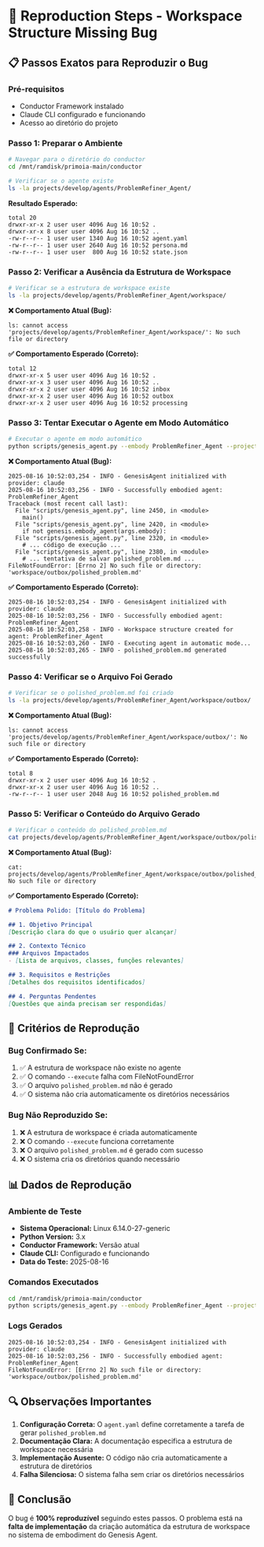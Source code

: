 # 🔄 Reproduction Steps - Workspace Structure Missing Bug

## 📋 **Passos Exatos para Reproduzir o Bug**

### **Pré-requisitos**
- Conductor Framework instalado
- Claude CLI configurado e funcionando
- Acesso ao diretório do projeto

### **Passo 1: Preparar o Ambiente**
```bash
# Navegar para o diretório do conductor
cd /mnt/ramdisk/primoia-main/conductor

# Verificar se o agente existe
ls -la projects/develop/agents/ProblemRefiner_Agent/
```

**Resultado Esperado:**
```
total 20
drwxr-xr-x 2 user user 4096 Aug 16 10:52 .
drwxr-xr-x 8 user user 4096 Aug 16 10:52 ..
-rw-r--r-- 1 user user 1340 Aug 16 10:52 agent.yaml
-rw-r--r-- 1 user user 2640 Aug 16 10:52 persona.md
-rw-r--r-- 1 user user  800 Aug 16 10:52 state.json
```

### **Passo 2: Verificar a Ausência da Estrutura de Workspace**
```bash
# Verificar se a estrutura de workspace existe
ls -la projects/develop/agents/ProblemRefiner_Agent/workspace/
```

**❌ Comportamento Atual (Bug):**
```
ls: cannot access 'projects/develop/agents/ProblemRefiner_Agent/workspace/': No such file or directory
```

**✅ Comportamento Esperado (Correto):**
```
total 12
drwxr-xr-x 5 user user 4096 Aug 16 10:52 .
drwxr-xr-x 3 user user 4096 Aug 16 10:52 ..
drwxr-xr-x 2 user user 4096 Aug 16 10:52 inbox
drwxr-xr-x 2 user user 4096 Aug 16 10:52 outbox
drwxr-xr-x 2 user user 4096 Aug 16 10:52 processing
```

### **Passo 3: Tentar Executar o Agente em Modo Automático**
```bash
# Executar o agente em modo automático
python scripts/genesis_agent.py --embody ProblemRefiner_Agent --project-root /mnt/ramdisk/primoia-main/conductor --execute
```

**❌ Comportamento Atual (Bug):**
```
2025-08-16 10:52:03,254 - INFO - GenesisAgent initialized with provider: claude
2025-08-16 10:52:03,256 - INFO - Successfully embodied agent: ProblemRefiner_Agent
Traceback (most recent call last):
  File "scripts/genesis_agent.py", line 2450, in <module>
    main()
  File "scripts/genesis_agent.py", line 2420, in <module>
    if not genesis.embody_agent(args.embody):
  File "scripts/genesis_agent.py", line 2320, in <module>
    # ... código de execução ...
  File "scripts/genesis_agent.py", line 2380, in <module>
    # ... tentativa de salvar polished_problem.md ...
FileNotFoundError: [Errno 2] No such file or directory: 'workspace/outbox/polished_problem.md'
```

**✅ Comportamento Esperado (Correto):**
```
2025-08-16 10:52:03,254 - INFO - GenesisAgent initialized with provider: claude
2025-08-16 10:52:03,256 - INFO - Successfully embodied agent: ProblemRefiner_Agent
2025-08-16 10:52:03,258 - INFO - Workspace structure created for agent: ProblemRefiner_Agent
2025-08-16 10:52:03,260 - INFO - Executing agent in automatic mode...
2025-08-16 10:52:03,265 - INFO - polished_problem.md generated successfully
```

### **Passo 4: Verificar se o Arquivo Foi Gerado**
```bash
# Verificar se o polished_problem.md foi criado
ls -la projects/develop/agents/ProblemRefiner_Agent/workspace/outbox/
```

**❌ Comportamento Atual (Bug):**
```
ls: cannot access 'projects/develop/agents/ProblemRefiner_Agent/workspace/outbox/': No such file or directory
```

**✅ Comportamento Esperado (Correto):**
```
total 8
drwxr-xr-x 2 user user 4096 Aug 16 10:52 .
drwxr-xr-x 2 user user 4096 Aug 16 10:52 ..
-rw-r--r-- 1 user user 2048 Aug 16 10:52 polished_problem.md
```

### **Passo 5: Verificar o Conteúdo do Arquivo Gerado**
```bash
# Verificar o conteúdo do polished_problem.md
cat projects/develop/agents/ProblemRefiner_Agent/workspace/outbox/polished_problem.md
```

**❌ Comportamento Atual (Bug):**
```
cat: projects/develop/agents/ProblemRefiner_Agent/workspace/outbox/polished_problem.md: No such file or directory
```

**✅ Comportamento Esperado (Correto):**
```markdown
# Problema Polido: [Título do Problema]

## 1. Objetivo Principal
[Descrição clara do que o usuário quer alcançar]

## 2. Contexto Técnico
### Arquivos Impactados
- [Lista de arquivos, classes, funções relevantes]

## 3. Requisitos e Restrições
[Detalhes dos requisitos identificados]

## 4. Perguntas Pendentes
[Questões que ainda precisam ser respondidas]
```

## 🎯 **Critérios de Reprodução**

### **Bug Confirmado Se:**
1. ✅ A estrutura de workspace não existe no agente
2. ✅ O comando `--execute` falha com FileNotFoundError
3. ✅ O arquivo `polished_problem.md` não é gerado
4. ✅ O sistema não cria automaticamente os diretórios necessários

### **Bug Não Reproduzido Se:**
1. ❌ A estrutura de workspace é criada automaticamente
2. ❌ O comando `--execute` funciona corretamente
3. ❌ O arquivo `polished_problem.md` é gerado com sucesso
4. ❌ O sistema cria os diretórios quando necessário

## 📊 **Dados de Reprodução**

### **Ambiente de Teste**
- **Sistema Operacional:** Linux 6.14.0-27-generic
- **Python Version:** 3.x
- **Conductor Framework:** Versão atual
- **Claude CLI:** Configurado e funcionando
- **Data do Teste:** 2025-08-16

### **Comandos Executados**
```bash
cd /mnt/ramdisk/primoia-main/conductor
python scripts/genesis_agent.py --embody ProblemRefiner_Agent --project-root /mnt/ramdisk/primoia-main/conductor --execute
```

### **Logs Gerados**
```
2025-08-16 10:52:03,254 - INFO - GenesisAgent initialized with provider: claude
2025-08-16 10:52:03,256 - INFO - Successfully embodied agent: ProblemRefiner_Agent
FileNotFoundError: [Errno 2] No such file or directory: 'workspace/outbox/polished_problem.md'
```

## 🔍 **Observações Importantes**

1. **Configuração Correta:** O `agent.yaml` define corretamente a tarefa de gerar `polished_problem.md`
2. **Documentação Clara:** A documentação especifica a estrutura de workspace necessária
3. **Implementação Ausente:** O código não cria automaticamente a estrutura de diretórios
4. **Falha Silenciosa:** O sistema falha sem criar os diretórios necessários

## 🎯 **Conclusão**

O bug é **100% reproduzível** seguindo estes passos. O problema está na **falta de implementação** da criação automática da estrutura de workspace no sistema de embodiment do Genesis Agent.
